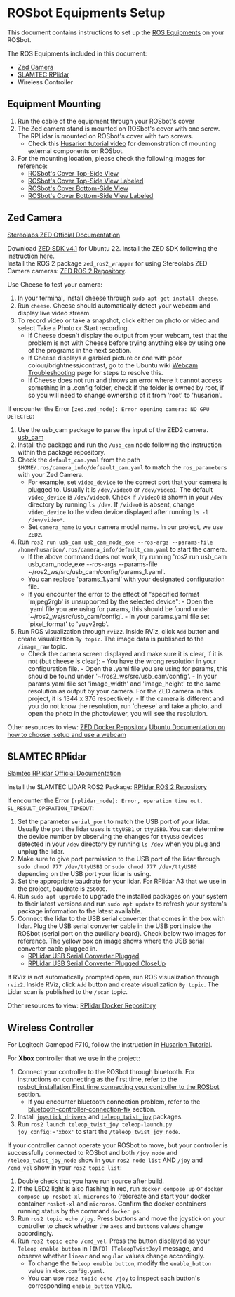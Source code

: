 # ROSbot Equipments Setup

This document contains instructions to set up the [ROS Equipments](https://husarion.com/tutorials/ros-equipment/) on your ROSbot.

The ROS Equipments included in this document:
- [Zed Camera](https://husarion.com/tutorials/ros-equipment/zed/)
- [SLAMTEC RPlidar](https://husarion.com/tutorials/ros-equipment/rplidar/)
- Wireless Controller

## Equipment Mounting
1. Run the cable of the equipment through your ROSbot's cover
2. The Zed camera stand is mounted on ROSbot's cover with one screw. The RPLidar is mounted on ROSbot's cover with two screws.
   - Check this [Husarion tutorial video](https://youtu.be/FKI4aFbu7lo) for demonstration of mounting external components on ROSbot.
3. For the mounting location, please check the following images for reference:
   - [ROSbot's Cover Top-Side View](image/ROSbot's%20Cover%20Top.jpg)
   - [ROSbot's Cover Top-Side View Labeled](image/ROSbot's%20Cover%20Top%20Labeled.jpg)
   - [ROSbot's Cover Bottom-Side View](image/ROSbot's%20Cover%20Bottom.jpg)
   - [ROSbot's Cover Bottom-Side View Labeled](image/ROSbot's%20Cover%20Bottom%20Labeled.jpg)

## Zed Camera
[Stereolabs ZED Official Documentation](https://www.stereolabs.com/docs/)

Download [ZED SDK v4.1](https://www.stereolabs.com/developers/release) for Ubuntu 22. Install the ZED SDK following the instruction [here](https://www.stereolabs.com/docs/installation/linux#download-and-install-the-zed-sdk).\
Install the ROS 2 package `zed_ros2_wrapper` for using Stereolabs ZED Camera cameras: [ZED ROS 2 Repository](https://github.com/stereolabs/zed-ros2-wrapper).

Use Cheese to test your camera:
1. In your terminal, install cheese through `sudo apt-get install cheese`.
2. Run `cheese`. Cheese should automatically detect your webcam and display live video stream.
3. To record video or take a snapshot, click either on photo or video and select Take a Photo or Start recording.
   - If Cheese doesn't display the output from your webcam, test that the problem is not with Cheese before trying anything else by using one of the programs in the next section.
   - If Cheese displays a garbled picture or one with poor colour/brightness/contrast, go to the Ubuntu wiki [Webcam Troubleshooting](https://help.ubuntu.com/community/Webcam/Troubleshooting) page for steps to resolve this.
   - If Cheese does not run and throws an error where it cannot access something in a .config folder, check if the folder is owned by root, if so you will need to change ownership of it from 'root' to 'husarion'.

If encounter the Error `[zed.zed_node]: Error opening camera: NO GPU DETECTED`:
1. Use the usb_cam package to parse the input of the ZED2 camera.
[usb_cam](https://github.com/ros-drivers/usb_cam)
2. Install the package and run the `/usb_cam` node following the instruction within the package repository.
3. Check the `default_cam.yaml` from the path `$HOME/.ros/camera_info/defeault_cam.yaml` to match the `ros_parameters` with your Zed Camera. 
   - For example, set `video_device` to the correct port that your camera is plugged to. Usually it is `/dev/video0` or `/dev/video1`.
     The default `video_device` is `/dev/video0`. Check if `/video0` is shown in your `/dev` directory by running `ls /dev`. If `/video0` is absent, change `video_device` to the video device displayed after running `ls -l /dev/video*`.
   - Set `camera_name` to your camera model name. In our project, we use `ZED2`.
4. Run `ros2 run usb_cam usb_cam_node_exe --ros-args --params-file /home/husarion/.ros/camera_info/default_cam.yaml` to start the camera.
   - If the above command does not work, try running 'ros2 run usb_cam usb_cam_node_exe --ros-args --params-file ~/ros2_ws/src/usb_cam/config/params_1.yaml'. 
   - You can replace 'params_1.yaml' with your designated configuration file.
   - If you encounter the error to the effect of "specified format 'mjpeg2rgb' is unsupported by the selected device":
         - Open the .yaml file you are using for params, this should be found under '~/ros2_ws/src/usb_cam/config'.
         - In your params.yaml file set 'pixel_format' to 'yuyv2rgb'. 
6. Run ROS visualization through `rviz2`. Inside RViz, click `Add` button and create visualization `By topic`. The image data is published to the `/image_raw` topic.
   - Check the camera screen displayed and make sure it is clear, if it is not (but cheese is clear):
         - You have the wrong resolution in your configuration file.
         - Open the .yaml file you are using for params, this should be found under '~/ros2_ws/src/usb_cam/config'.
         - In your params.yaml file set 'image_width' and 'image_height' to the same resolution as output by your camera. For the ZED camera in this project, it is 1344 x 376 respectively. 
         - If the camera is different and you do not know the resolution, run 'cheese' and take a photo, and open the photo in the photoviewer, you will see the resolution.
     
Other resources to view:
[ZED Docker Repository](https://github.com/husarion/zed-docker)
[Ubuntu Documentation on how to choose, setup and use a webcam](https://help.ubuntu.com/community/Webcam)

## SLAMTEC RPlidar
[Slamtec RPlidar Official Documentation](https://www.slamtec.com/en/) 

Install the SLAMTEC LIDAR ROS2 Package: [RPlidar ROS 2 Repository](https://github.com/Slamtec/rplidar_ros/tree/ros2/)

If encounter the Error `[rplidar_node]: Error, operation time out. SL_RESULT_OPERATION_TIMEOUT`:
1. Set the parameter `serial_port` to match the USB port of your lidar. Usually the port the lidar uses is `ttyUSB1` or `ttyUSB0`. You can determine the device number by observing the changes for `ttyUSB` devices detected in your `/dev` directory by running `ls /dev` when you plug and unplug the lidar. 
2. Make sure to give port permission to the USB port of the lidar through `sudo chmod 777 /dev/ttyUSB1` or `sudo chmod 777 /dev/ttyUSB0` depending on the USB port your lidar is using.
3. Set the appropriate baudrate for your lidar. For RPlidar A3 that we use in the project, baudrate is `256000`.
4. Run `sudo apt upgrade` to upgrade the installed packages on your system to their latest versions and run `sudo apt update` to refresh your system's package information to the latest available. 
5. Connect the lidar to the USB serial converter that comes in the box with lidar. Plug the USB serial converter cable in the USB port inside the ROSbot (serial port on the auxiliary board). Check below two images for reference. The yellow box on image shows where the USB serial converter cable plugged in.
   - [RPLidar USB Serial Converter Plugged](image/RPLidar%20USB%20Serial%20Converter%20Plugged.jpg)
   - [RPLidar USB Serial Converter Plugged CloseUp](image/RPLidar%20USB%20Serial%20Converter%20Plugged%20CloseUp.png)

If RViz is not automatically prompted open, run ROS visualization through `rviz2`. Inside RViz, click `Add` button and create visualization `By topic`. The Lidar scan is published to the `/scan` topic.

Other resources to view:
[RPlidar Docker Repository](https://github.com/husarion/rplidar-docker)

## Wireless Controller

For Logitech Gamepad F710, follow the instruction in [Husarion Tutorial](https://husarion.com/tutorials/ros-equipment/gamepad-f710/).

For **Xbox** controller that we use in the project:
1. Connect your controller to the ROSbot through bluetooth. For instructions on connecting as the first time, refer to the [rosbot_installation First time connecting your controller to the ROSbot](rosbot_installation.md#first-time-connecting-your-controller-to-the-rosbot) section.
   - If you encounter bluetooth connection problem, refer to the [bluetooth-controller-connection-fix](rosbot_installation.md#bluetooth-controller-connection-fix) section.
3. Install [`joystick_drivers`](https://github.com/ros-drivers/joystick_drivers/tree/ros2?tab=readme-ov-file) and [`teleop_twist_joy`](https://github.com/ros2/teleop_twist_joy/tree/humble) packages.
3. Run `ros2 launch teleop_twist_joy teleop-launch.py joy_config:='xbox'` to start the `/teleop_twist_joy_node`.

If your controller cannot operate your ROSbot to move, but your controller is successfully connected to ROSbot and both `/joy_node` and `/teleop_twist_joy_node` show in your `ros2 node list` AND `/joy` and `/cmd_vel` show in your `ros2 topic list`:
1. Double check that you have run source after build.  
2. If the LED2 light is also flashing in red, run `docker compose up` or `docker compose up rosbot-xl microros` to (re)create and start your docker container `rosbot-xl` and `microros`. 
Confirm the docker containers running status by the command `docker ps`.
3. Run `ros2 topic echo /joy`. Press buttons and move the joystick on your controller to check whether the `axes` and `buttons` values change accordingly.
4. Run `ros2 topic echo /cmd_vel`. Press the button displayed as your `Teleop enable button` in `[INFO] [TeleopTwistJoy]` message, and observe whether `linear` and `angular` values change accordingly.
   - To change the `Teleop enable button`, modify the `enable_button` value in `xbox.config.yaml`.
   - You can use `ros2 topic echo /joy` to inspect each button's corresponding `enable_button` value.
   
